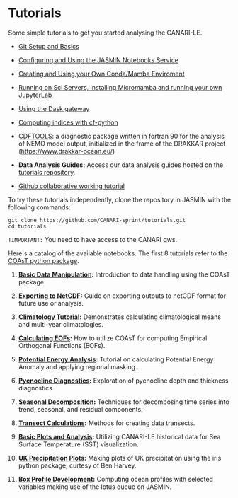 # Tutorials

Some simple tutorials to get you started analysing the CANARI-LE.

- [Git Setup and Basics](github.md)

- [Configuring and Using the JASMIN Notebooks Service](jasmin_notebook_service.md)
  
- [Creating and Using your Own Conda/Mamba Enviroment](creating_your_own_conda_env.md)

- [Running on Sci Servers, installing Micromamba and running your own JupyterLab](running_on_sci_servers.md)

- [Using the Dask gateway](using_the_dask_gateway.md)

- [Computing indices with cf-python](cf_python.md)

- [CDFTOOLS](https://github.com/CANARI-sprint/CDFTOOLS):  a diagnostic package written in fortran 90 for the analysis of NEMO model output, initialized in the frame of the DRAKKAR project (https://www.drakkar-ocean.eu/)

- **Data Analysis Guides:** Access our data analysis guides hosted on the [tutorials repository](https://github.com/CANARI-sprint/tutorials).

- [Github collaborative working tutorial](git_tutorial.md)

To try these tutorials independently, clone the repository in JASMIN with the following commands:

```
git clone https://github.com/CANARI-sprint/tutorials.git
cd tutorials
```
`!IMPORTANT:` You need to have access to the CANARI gws.

Here's a catalog of the available notebooks.  The first 8 tutorials refer to the [COAsT python package](https://british-oceanographic-data-centre.github.io/COAsT/#about).

1) **[Basic Data Manipulation](https://github.com/CANARI-sprint/tutorials/blob/main/notebooks/1_basic_manipulation.ipynb):** Introduction to data handling using the COAsT package.

2) **[Exporting to NetCDF](https://github.com/CANARI-sprint/tutorials/blob/main/notebooks/2_export_to_netcdf.ipynb):** Guide on exporting outputs to netCDF format for future use or analysis.

3) **[Climatology Tutorial](https://github.com/CANARI-sprint/tutorials/blob/main/notebooks/3_climatology_tutorial.ipynb):** Demonstrates calculating climatological means and multi-year climatologies.

4) **[Calculating EOFs](https://github.com/CANARI-sprint/tutorials/blob/main/notebooks/4_calculate_eof.ipynb):** How to utilize COAsT for computing Empirical Orthogonal Functions (EOFs).

5) **[Potential Energy Analysis](https://github.com/CANARI-sprint/tutorials/blob/main/notebooks/5_potential_energy.ipynb):** Tutorial on calculating Potential Energy Anomaly and applying regional masking..

6) **[Pycnocline Diagnostics](https://github.com/CANARI-sprint/tutorials/blob/main/notebooks/6_pycnocline.ipynb):** Exploration of pycnocline depth and thickness diagnostics.

7) **[Seasonal Decomposition](https://github.com/CANARI-sprint/tutorials/blob/main/notebooks/7_seasonal_decomp.ipynb):** Techniques for decomposing time series into trend, seasonal, and residual components.

8) **[Transect Calculations](https://github.com/CANARI-sprint/tutorials/blob/main/notebooks/8_transect_calculation.ipynb):** Methods for creating data transects.

9) **[Basic Plots and Analysis](https://github.com/CANARI-sprint/tutorials/blob/main/notebooks/9_basic_plots_and_analysis.ipynb):** Utilizing CANARI-LE historical data for Sea Surface Temperature (SST) visualization.

10) **[UK Precipitation Plots](https://github.com/CANARI-sprint/tutorials/blob/main/notebooks/0_UK_Precipitation_with_iris.ipynb):** Making plots of UK precipitation using the iris python package, curtesy of Ben Harvey.

11) **[Box Profile Development](https://github.com/CANARI-sprint/tutorials/blob/main/notebooks/11_compute_and_plot_an_ocean_profile_using_lotus.ipynb):** Computing ocean profiles with selected variables making use of the lotus queue on JASMIN.